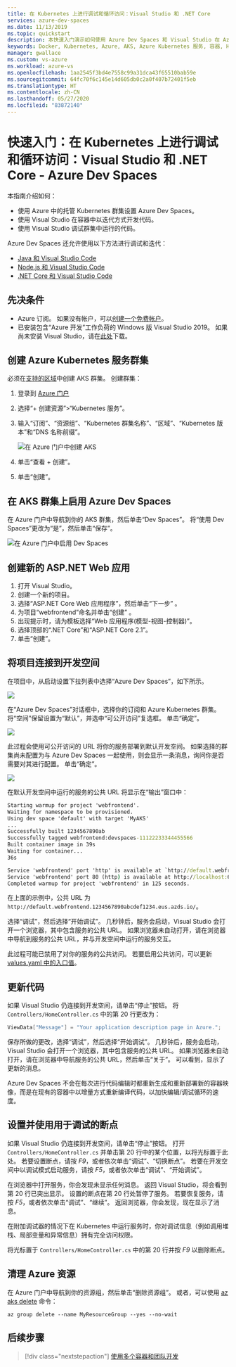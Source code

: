 ```yaml
---
title: 在 Kubernetes 上进行调试和循环访问：Visual Studio 和 .NET Core
services: azure-dev-spaces
ms.date: 11/13/2019
ms.topic: quickstart
description: 本快速入门演示如何使用 Azure Dev Spaces 和 Visual Studio 在 Azure Kubernetes 服务中对 .NET Core 应用程序进行调试和快速循环访问
keywords: Docker, Kubernetes, Azure, AKS, Azure Kubernetes 服务, 容器, Helm, 服务网格, 服务网格路由, kubectl, k8s
manager: gwallace
ms.custom: vs-azure
ms.workload: azure-vs
ms.openlocfilehash: 1aa2545f3bd4e7558c99a31dca43f65510bab59e
ms.sourcegitcommit: 64fc70f6c145e14d605db0c2a0f407b72401f5eb
ms.translationtype: HT
ms.contentlocale: zh-CN
ms.lasthandoff: 05/27/2020
ms.locfileid: "83872140"
---
```

# <a name="quickstart-debug-and-iterate-on-kubernetes-visual-studio--net-core---azure-dev-spaces"></a>快速入门：在 Kubernetes 上进行调试和循环访问：Visual Studio 和 .NET Core - Azure Dev Spaces

本指南介绍如何：

- 使用 Azure 中的托管 Kubernetes 群集设置 Azure Dev Spaces。
- 使用 Visual Studio 在容器中以迭代方式开发代码。
- 使用 Visual Studio 调试群集中运行的代码。

Azure Dev Spaces 还允许使用以下方法进行调试和迭代：
- [Java 和 Visual Studio Code](quickstart-java.md)
- [Node.js 和 Visual Studio Code](quickstart-nodejs.md)
- [.NET Core 和 Visual Studio Code](quickstart-netcore.md)

## <a name="prerequisites"></a>先决条件

- Azure 订阅。 如果没有帐户，可以[创建一个免费帐户](https://azure.microsoft.com/free)。
- 已安装包含“Azure 开发”工作负荷的 Windows 版 Visual Studio 2019。 如果尚未安装 Visual Studio，请在[此处](https://aka.ms/vsdownload?utm_source=mscom&utm_campaign=msdocs)下载。

## <a name="create-an-azure-kubernetes-service-cluster"></a>创建 Azure Kubernetes 服务群集

必须在[支持的区域][supported-regions]中创建 AKS 群集。 创建群集：

1. 登录到 [Azure 门户](https://portal.azure.com)
1. 选择“+ 创建资源”>“Kubernetes 服务”。 
1. 输入“订阅”、“资源组”、“Kubernetes 群集名称”、“区域”、“Kubernetes 版本”和“DNS 名称前缀”。     

    ![在 Azure 门户中创建 AKS](media/get-started-netcore-visualstudio/create-aks-portal.png)

1. 单击“查看 + 创建”。
1. 单击“创建”。

## <a name="enable-azure-dev-spaces-on-your-aks-cluster"></a>在 AKS 群集上启用 Azure Dev Spaces

在 Azure 门户中导航到你的 AKS 群集，然后单击“Dev Spaces”。 将“使用 Dev Spaces”更改为“是”，然后单击“保存”。  

![在 Azure 门户中启用 Dev Spaces](media/get-started-netcore-visualstudio/enable-dev-spaces-portal.png)

## <a name="create-a-new-aspnet-web-app"></a>创建新的 ASP.NET Web 应用

1. 打开 Visual Studio。
1. 创建一个新的项目。
1. 选择“ASP.NET Core Web 应用程序”，然后单击“下一步” 。
1. 为项目“webfrontend”命名并单击“创建” 。
1. 出现提示时，请为模板选择“Web 应用程序(模型-视图-控制器)”。
1. 选择顶部的“.NET Core”和“ASP.NET Core 2.1”。 
1. 单击“创建”。

## <a name="connect-your-project-to-your-dev-space"></a>将项目连接到开发空间

在项目中，从启动设置下拉列表中选择“Azure Dev Spaces”，如下所示。

![](media/get-started-netcore-visualstudio/LaunchSettings.png)

在“Azure Dev Spaces”对话框中，选择你的订阅和 Azure Kubernetes 群集。  将“空间”保留设置为“默认”，并选中“可公开访问”复选框。   单击“确定”。

![](media/get-started-netcore-visualstudio/Azure-Dev-Spaces-Dialog.png)

此过程会使用可公开访问的 URL 将你的服务部署到默认开发空间。 如果选择的群集尚未配置为与 Azure Dev Spaces 一起使用，则会显示一条消息，询问你是否需要对其进行配置。 单击“确定”。

![](media/get-started-netcore-visualstudio/Add-Azure-Dev-Spaces-Resource.png)

在默认开发空间中运行的服务的公共 URL 将显示在“输出”窗口中： 

```cmd
Starting warmup for project 'webfrontend'.
Waiting for namespace to be provisioned.
Using dev space 'default' with target 'MyAKS'
...
Successfully built 1234567890ab
Successfully tagged webfrontend:devspaces-11122233344455566
Built container image in 39s
Waiting for container...
36s

Service 'webfrontend' port 'http' is available at `http://default.webfrontend.1234567890abcdef1234.eus.azds.io/`
Service 'webfrontend' port 80 (http) is available at http://localhost:62266
Completed warmup for project 'webfrontend' in 125 seconds.
```

在上面的示例中，公共 URL 为 `http://default.webfrontend.1234567890abcdef1234.eus.azds.io/`。 

选择“调试”，然后选择“开始调试”。  几秒钟后，服务会启动，Visual Studio 会打开一个浏览器，其中包含服务的公共 URL。 如果浏览器未自动打开，请在浏览器中导航到服务的公共 URL，并与开发空间中运行的服务交互。

此过程可能已禁用了对你的服务的公共访问。 若要启用公共访问，可以更新 [values.yaml 中的入口值][ingress-update]。

## <a name="update-code"></a>更新代码

如果 Visual Studio 仍连接到开发空间，请单击“停止”按钮。 将 `Controllers/HomeController.cs` 中的第 20 行更改为：
    
```csharp
ViewData["Message"] = "Your application description page in Azure.";
```

保存所做的更改，选择“调试”，然后选择“开始调试”。  几秒钟后，服务会启动，Visual Studio 会打开一个浏览器，其中包含服务的公共 URL。 如果浏览器未自动打开，请在浏览器中导航服务的公共 URL，然后单击“关于”。 可以看到，显示了更新的消息。

Azure Dev Spaces 不会在每次进行代码编辑时都重新生成和重新部署新的容器映像，而是在现有的容器中以增量方式重新编译代码，以加快编辑/调试循环的速度。

## <a name="setting-and-using-breakpoints-for-debugging"></a>设置并使用用于调试的断点

如果 Visual Studio 仍连接到开发空间，请单击“停止”按钮。 打开 `Controllers/HomeController.cs` 并单击第 20 行中的某个位置，以将光标置于此处。 若要设置断点，请按 *F9*，或者依次单击“调试”、“切换断点”。  若要在开发空间中以调试模式启动服务，请按 *F5*，或者依次单击“调试”、“开始调试”。 

在浏览器中打开服务，你会发现未显示任何消息。 返回 Visual Studio，将会看到第 20 行已突出显示。 设置的断点在第 20 行处暂停了服务。 若要恢复服务，请按 *F5*，或者依次单击“调试”、“继续”。  返回浏览器，你会发现，现在显示了消息。

在附加调试器的情况下在 Kubernetes 中运行服务时，你对调试信息（例如调用堆栈、局部变量和异常信息）拥有完全访问权限。

将光标置于 `Controllers/HomeController.cs` 中的第 20 行并按 *F9* 以删除断点。

## <a name="clean-up-your-azure-resources"></a>清理 Azure 资源

在 Azure 门户中导航到你的资源组，然后单击“删除资源组”。 或者，可以使用 [az aks delete](/cli/azure/aks#az-aks-delete) 命令：

```azurecli
az group delete --name MyResourceGroup --yes --no-wait
```

## <a name="next-steps"></a>后续步骤

> [!div class="nextstepaction"]
> [使用多个容器和团队开发](multi-service-netcore-visualstudio.md)

[ingress-update]: how-dev-spaces-works-up.md#how-running-your-code-is-configured
[supported-regions]: https://azure.microsoft.com/global-infrastructure/services/?products=kubernetes-service
